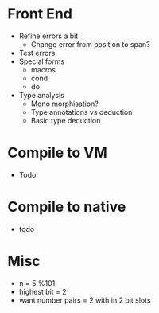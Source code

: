 # Front End
* Refine errors a bit
    * Change error from position to span?
* Test errors
* Special forms
    * macros
    * cond
    * do
*  Type analysis
    * Mono morphisation?
    * Type annotations vs deduction
    * Basic type deduction

# Compile to VM
* Todo

# Compile to native
* todo

# Misc

* n = 5 %101
* highest bit = 2
* want number pairs = 2 with in 2 bit slots






